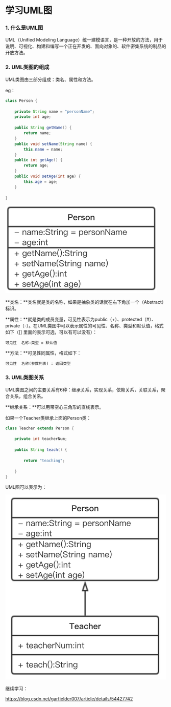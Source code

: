 # 学习UML图

### 1. 什么是UML图

UML（Unified Modeling Language）统一建模语言，是一种开放的方法，用于说明、可视化、构建和编写一个正在开发的、面向对象的、软件密集系统的制品的开放方法。

### 2. UML类图的组成

UML类图由三部分组成：类名、属性和方法。

eg：

```java
class Person {

    private String name = "personName";
    private int age;

    public String getName() {
        return name;
    }
    public void setName(String name) {
        this.name = name;
    }
    public int getAge() {
        return age;
    }
    public void setAge(int age) {
        this.age = age;
    }

}
```

![](/assets/类图1.png)

**类名：**类名就是类的名称，如果是抽象类的话就在右下角加一个（Abstract）标识。

**属性：**就是类的成员变量，可见性表示为public（+）、protected（\#）、private（-）。在UML类图中可以表示属性的可见性、名称、类型和默认值，格式如下（\[\] 里面的表示可选，可以有可以没有）：

```
可见性  名称:类型 = 默认值
```

**方法：**可见性同属性，格式如下：

```
可见性  名称(参数列表) : 返回类型
```

### 3. UML类图关系

UML类图之间的主要关系有6种：继承关系，实现关系，依赖关系，关联关系，聚合关系，组合关系。

**继承关系：**可以用带空心三角形的直线表示。

如果一个Teacher类继承上面的Person类：

```java
class Teacher extends Person {

    private int teacherNum;

    public String teach() {

        return "teaching";

    }
}
```

UML图可以表示为：

![](../../assets/类图2.png)

继续学习：

https://blog.csdn.net/garfielder007/article/details/54427742

